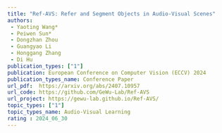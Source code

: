 ```yaml
---  
title: "Ref-AVS: Refer and Segment Objects in Audio-Visual Scenes"  
authors:  
 - Yaoting Wang*
 - Peiwen Sun*
 - Dongzhan Zhou
 - Guangyao Li
 - Honggang Zhang
 - Di Hu
publication_types: ["1"]  
publication: European Conference on Computer Vision (ECCV) 2024
publication_types_name: Conference Paper  
url_pdf:  https://arxiv.org/abs/2407.10957
url_code: https://github.com/GeWu-Lab/Ref-AVS
url_project: https://gewu-lab.github.io/Ref-AVS/
topic_types: ["1"]
topic_types_name: Audio-Visual Learning
rating : 2024_06_30
---  
```

